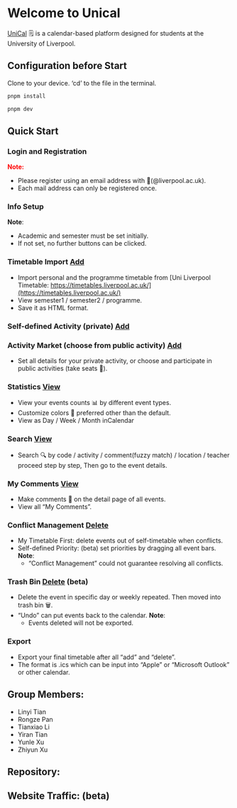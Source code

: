 # Welcome to Unical

[UniCal](http://unical.liverpooooool.online/) 🗒️ is a calendar-based platform designed for students at the University of Liverpool.

## Configuration before Start

Clone to your device.
‘cd’ to the file in the terminal.

```sh
pnpm install
```
```sh
pnpm dev
```

## Quick Start

### Login and Registration
**<span style="color:red;">Note:</span>**
- Please register using an email address with 📧(@liverpool.ac.uk).
- Each mail address can only be registered once.

### Info Setup
**Note**:
- Academic and semester must be set initially.
- If not set, no further buttons can be clicked.

### Timetable Import [Add](#)
- Import personal and the programme timetable from [Uni Liverpool Timetable: https://timetables.liverpool.ac.uk/](https://timetables.liverpool.ac.uk/)
- View semester1 / semester2 / programme.
- Save it as HTML format.

### Self-defined Activity (private) [Add](#)
### Activity Market (choose from public activity) [Add](#)
- Set all details for your private activity, 
  or choose and participate in public activities (take seats 💺).

### Statistics [View](#)
- View your events counts 📊 by different event types.
- Customize colors 🎨 preferred other than the default.
- View as Day / Week / Month inCalendar

### Search [View](#)
- Search 🔍 by code / activity / comment(fuzzy match) / location / teacher
  proceed step by step,
  Then go to the event details.

### My Comments [View](#)
- Make comments 💬 on the detail page of all events.
- View all “My Comments”.

### Conflict Management [Delete](#)
- My Timetable First: 
  delete events out of self-timetable when conflicts.
- Self-defined Priority: (beta)
  set priorities by dragging all event bars.
**Note**:
  - “Conflict Management” could not guarantee resolving all conflicts.

### Trash Bin [Delete](#) (beta)
- Delete the event in specific day or weekly repeated.
  Then moved into trash bin 🗑️.
- “Undo” can put events back to the calendar.
**Note**:
  - Events deleted will not be exported.

### Export
- Export your final timetable after all “add” and “delete”.
- The format is .ics which can be input into “Apple” or “Microsoft Outlook” or other calendar.

## Group Members:
- Linyi Tian
- Rongze Pan
- Tianxiao Li 
- Yiran Tian
- Yunle Xu
- Zhiyun Xu 

## Repository:

## Website Traffic: (beta)


